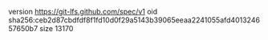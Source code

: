 version https://git-lfs.github.com/spec/v1
oid sha256:ceb2d87cbdfdf8f1fd10d0f29a5143b39065eeaa2241055afd401324657650b7
size 13170
